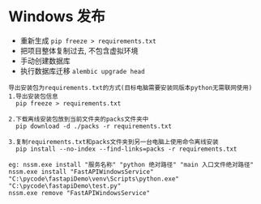# Windows 发布

- 重新生成 ```pip freeze > requirements.txt```
- 把项目整体复制过去, 不包含虚拟环境
- 手动创建数据库
- 执行数据库迁移 ```alembic upgrade head```


~~~shell
导出安装包为requirements.txt的方式(目标电脑需要安装同版本python无需联网使用)
1.导出安装包信息
  pip freeze > requirements.txt

2.下载离线安装包放到当前文件夹的packs文件夹中
  pip download -d ./packs -r requirements.txt
  
3.复制requirements.txt和packs文件夹到另一台电脑上使用命令离线安装
  pip install --no-index --find-links=packs -r requirements.txt

eg: nssm.exe install "服务名称" "python 绝对路径" "main 入口文件绝对路径"
nssm.exe install "FastAPIWindowsService" "C:\pycode\fastapiDemo\venv\Scripts\python.exe" "C:\pycode\fastapiDemo\test.py"
nssm.exe remove "FastAPIWindowsService"
~~~

## 